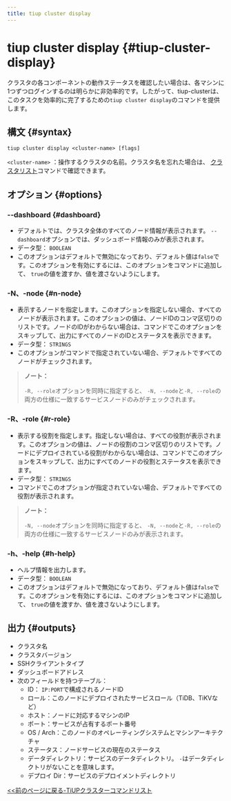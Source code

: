 ```yaml
---
title: tiup cluster display
---
```


# tiup cluster display {#tiup-cluster-display}

クラスタの各コンポーネントの動作ステータスを確認したい場合は、各マシンに1つずつログインするのは明らかに非効率的です。したがって、tiup-clusterは、このタスクを効率的に完了するための`tiup cluster display`のコマンドを提供します。

## 構文 {#syntax}

```shell
tiup cluster display <cluster-name> [flags]
```

`<cluster-name>` ：操作するクラスタの名前。クラスタ名を忘れた場合は、 [クラスタリスト](/tiup/tiup-component-cluster-list.md)コマンドで確認できます。

## オプション {#options}

### --dashboard {#dashboard}

-   デフォルトでは、クラスタ全体のすべてのノード情報が表示されます。 `--dashboard`オプションでは、ダッシュボード情報のみが表示されます。
-   データ型： `BOOLEAN`
-   このオプションはデフォルトで無効になっており、デフォルト値は`false`です。このオプションを有効にするには、このオプションをコマンドに追加して、 `true`の値を渡すか、値を渡さないようにします。

### -N、-node {#n-node}

-   表示するノードを指定します。このオプションを指定しない場合、すべてのノードが表示されます。このオプションの値は、ノードIDのコンマ区切りのリストです。ノードのIDがわからない場合は、コマンドでこのオプションをスキップして、出力にすべてのノードのIDとステータスを表示できます。
-   データ型： `STRINGS`
-   このオプションがコマンドで指定されていない場合、デフォルトですべてのノードがチェックされます。

> **ノート：**
>
> `-R, --role`オプションを同時に指定すると、 `-N, --node`と`-R, --role`の両方の仕様に一致するサービスノードのみがチェックされます。

### -R、-role {#r-role}

-   表示する役割を指定します。指定しない場合は、すべての役割が表示されます。このオプションの値は、ノードの役割のコンマ区切りのリストです。ノードにデプロイされている役割がわからない場合は、コマンドでこのオプションをスキップして、出力にすべてのノードの役割とステータスを表示できます。
-   データ型： `STRINGS`
-   コマンドでこのオプションが指定されていない場合、デフォルトですべての役割が表示されます。

> **ノート：**
>
> `-N, --node`オプションを同時に指定すると、 `-N, --node`と`-R, --role`の両方の仕様に一致するサービスノードのみが表示されます。

### -h、-help {#h-help}

-   ヘルプ情報を出力します。
-   データ型： `BOOLEAN`
-   このオプションはデフォルトで無効になっており、デフォルト値は`false`です。このオプションを有効にするには、このオプションをコマンドに追加して、 `true`の値を渡すか、値を渡さないようにします。

## 出力 {#outputs}

-   クラスタ名
-   クラスタバージョン
-   SSHクライアントタイプ
-   ダッシュボードアドレス
-   次のフィールドを持つテーブル：
    -   ID： `IP:PORT`で構成されるノードID
    -   ロール：このノードにデプロイされたサービスロール（TiDB、TiKVなど）
    -   ホスト：ノードに対応するマシンのIP
    -   ポート：サービスが占有するポート番号
    -   OS / Arch：このノードのオペレーティングシステムとマシンアーキテクチャ
    -   ステータス：ノードサービスの現在のステータス
    -   データディレクトリ：サービスのデータディレクトリ。 `-`はデータディレクトリがないことを意味します。
    -   デプロイ Dir：サービスのデプロイメントディレクトリ

[&lt;&lt;前のページに戻る-TiUPクラスターコマンドリスト](/tiup/tiup-component-cluster.md#command-list)
